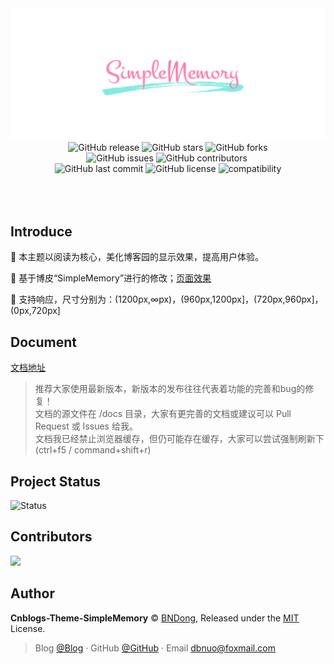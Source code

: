<div align="center">
  <img src="./src/images/simple2.png" />
</div>

<div align="center">
  <a href="https://github.com/BNDong/Cnblogs-Theme-SimpleMemory/releases" style="text-decoration:none;">
    <img alt="GitHub release" src="https://img.shields.io/github/release/BNDong/Cnblogs-Theme-SimpleMemory.svg">
  </a>
  <a href="https://github.com/BNDong/Cnblogs-Theme-SimpleMemory/stargazers" style="text-decoration:none;">
    <img alt="GitHub stars" src="https://img.shields.io/github/stars/BNDong/Cnblogs-Theme-SimpleMemory.svg">
  </a>
  <a href="https://github.com/BNDong/Cnblogs-Theme-SimpleMemory/network" style="text-decoration:none;">
    <img alt="GitHub forks" src="https://img.shields.io/github/forks/BNDong/Cnblogs-Theme-SimpleMemory.svg">
  </a>
</div>

<div align="center">
  <a href="https://github.com/BNDong/Cnblogs-Theme-SimpleMemory/issues" style="text-decoration:none;">
    <img alt="GitHub issues" src="https://img.shields.io/github/issues/BNDong/Cnblogs-Theme-SimpleMemory.svg">
  </a>
  <a href="https://github.com/BNDong/Cnblogs-Theme-SimpleMemory/graphs/contributors" style="text-decoration:none;">
    <img alt="GitHub contributors" src="https://img.shields.io/github/contributors/BNDong/Cnblogs-Theme-SimpleMemory.svg">
  </a>
  <a href="https://www.jsdelivr.com/package/gh/BNDong/Cnblogs-Theme-SimpleMemory" style="text-decoration:none;">
    <img alt="" src="https://data.jsdelivr.com/v1/package/gh/BNDong/Cnblogs-Theme-SimpleMemory/badge?style=rounded">
  </a>
</div>

<div align="center">
  <a href="https://github.com/BNDong/Cnblogs-Theme-SimpleMemory/commits/master" style="text-decoration:none;">
    <img alt="GitHub last commit" src="https://img.shields.io/github/last-commit/BNDong/Cnblogs-Theme-SimpleMemory.svg">
  </a>
  <a href="https://github.com/BNDong/Cnblogs-Theme-SimpleMemory/blob/master/LICENSE" style="text-decoration:none;">
    <img alt="GitHub license" src="https://img.shields.io/github/license/esofar/cnblogs-theme-silence.svg">
  </a>
  <a href="https://github.com/BNDong/Cnblogs-Theme-SimpleMemory" style="text-decoration:none;">
    <img alt="compatibility" src="https://camo.githubusercontent.com/31ac3f0ce805dc34a29b615131caa26cbf4dc127/68747470733a2f2f696d672e736869656c64732e696f2f62616467652f62726f777365722d2532306368726f6d6525323025374325323066697265666f782532302537432532306f706572612532302537432532307361666172692532302537432532306965253230253345253344253230392d6c69676874677265792e737667">
  </a>
</div>

<br>
<br>
<br>

## Introduce

📖 本主题以阅读为核心，美化博客园的显示效果，提高用户体验。 

🍰 基于博皮“SimpleMemory”进行的修改；[页面效果](https://www.cnblogs.com/bndong/)

🧀 支持响应，尺寸分别为：(1200px,∞px)，(960px,1200px]，(720px,960px]，(0px,720px]

## Document

[文档地址](https://bndong.github.io/Cnblogs-Theme-SimpleMemory/v2)

> 推荐大家使用最新版本，新版本的发布往往代表着功能的完善和bug的修复！
> <br>文档的源文件在 /docs 目录，大家有更完善的文档或建议可以 Pull Request 或 Issues 给我。
> <br>文档我已经禁止浏览器缓存，但仍可能存在缓存，大家可以尝试强制刷新下(ctrl+f5 / command+shift+r)

## Project Status

![Status](https://repobeats.axiom.co/api/embed/51764e075e7f11d8175d32e700a5c0c9938a9b2b.svg)

## Contributors

<a href="https://github.com/BNDong/Cnblogs-Theme-SimpleMemory/graphs/contributors">
  <img src="https://contrib.rocks/image?repo=BNDong/Cnblogs-Theme-SimpleMemory" />
</a>

## Author

**Cnblogs-Theme-SimpleMemory** © [BNDong](https://github.com/BNDong), Released under the [MIT](./LICENSE) License.<br>

> Blog [@Blog](https://www.cnblogs.com/bndong/) · GitHub [@GitHub](https://github.com/BNDong) · Email dbnuo@foxmail.com
